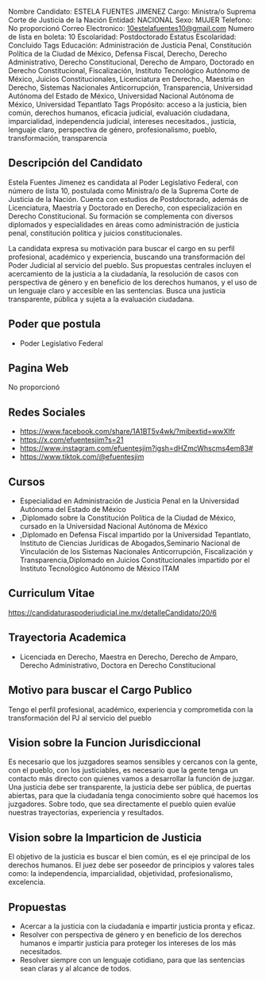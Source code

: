 Nombre Candidato: ESTELA FUENTES JIMENEZ
Cargo: Ministra/o Suprema Corte de Justicia de la Nación
Entidad: NACIONAL
Sexo: MUJER
Telefono: No proporcionó
Correo Electronico: 10estelafuentes10@gmail.com
Numero de lista en boleta: 10
Escolaridad: Postdoctorado
Estatus Escolaridad: Concluido
Tags Educación: Administración de Justicia Penal, Constitución Política de la Ciudad de México, Defensa Fiscal, Derecho, Derecho Administrativo, Derecho Constitucional, Derecho de Amparo, Doctorado en Derecho Constitucional, Fiscalización, Instituto Tecnológico Autónomo de México, Juicios Constitucionales, Licenciatura en Derecho., Maestría en Derecho, Sistemas Nacionales Anticorrupción, Transparencia, Universidad Autónoma del Estado de México, Universidad Nacional Autónoma de México, Universidad Tepantlato
Tags Propósito: acceso a la justicia, bien común, derechos humanos, eficacia judicial, evaluación ciudadana, imparcialidad, independencia judicial, intereses necesitados., justicia, lenguaje claro, perspectiva de género, profesionalismo, pueblo, transformación, transparencia


## Descripción del Candidato 

Estela Fuentes Jimenez es candidata al Poder Legislativo Federal, con número de lista 10, postulada como Ministra/o de la Suprema Corte de Justicia de la Nación. Cuenta con estudios de Postdoctorado, además de Licenciatura, Maestría y Doctorado en Derecho, con especialización en Derecho Constitucional. Su formación se complementa con diversos diplomados y especialidades en áreas como administración de justicia penal, constitución política y juicios constitucionales.

La candidata expresa su motivación para buscar el cargo en su perfil profesional, académico y experiencia, buscando una transformación del Poder Judicial al servicio del pueblo. Sus propuestas centrales incluyen el acercamiento de la justicia a la ciudadanía, la resolución de casos con perspectiva de género y en beneficio de los derechos humanos, y el uso de un lenguaje claro y accesible en las sentencias. Busca una justicia transparente, pública y sujeta a la evaluación ciudadana.


## Poder que postula

- Poder Legislativo Federal


## Pagina Web

No proporcionó


## Redes Sociales

- https://www.facebook.com/share/1A1BT5v4wk/?mibextid=wwXlfr
- https://x.com/efuentesjim?s=21
- https://www.instagram.com/efuentesjim?igsh=dHZmcWhscms4em83#
- https://www.tiktok.com/@efuentesjim


## Cursos

- Especialidad en Administración de Justicia Penal en la Universidad Autónoma del Estado de México
- ,Diplomado sobre la Constitución Política de la Ciudad de México, cursado en la Universidad Nacional Autónoma de México
- ,Diplomado en Defensa Fiscal impartido por la Universidad Tepantlato, Instituto de Ciencias Jurídicas de Abogados,Seminario Nacional de Vinculación de los Sistemas Nacionales Anticorrupción, Fiscalización y Transparencia,Diplomado en Juicios Constitucionales impartido por el Instituto Tecnológico Autónomo de México ITAM


## Curriculum Vitae

https://candidaturaspoderjudicial.ine.mx/detalleCandidato/20/6


## Trayectoria Academica

- Licenciada en Derecho, Maestra en Derecho, Derecho de Amparo, Derecho Administrativo, Doctora en Derecho Constitucional


## Motivo para buscar el Cargo Publico

Tengo el perfil profesional, académico, experiencia y comprometida con la transformación del PJ al servicio del pueblo


## Vision sobre la Funcion Jurisdiccional

Es necesario que los juzgadores seamos sensibles y cercanos con la gente, con el pueblo, con los justiciables, es necesario que la gente tenga un contacto más directo con quienes vamos a desarrollar la función de juzgar. Una justicia debe ser transparente, la justicia debe ser pública, de puertas abiertas, para que la ciudadanía tenga conocimiento sobre qué hacemos los juzgadores. Sobre todo, que sea directamente el pueblo quien evalúe nuestras trayectorias, experiencia y resultados.


## Vision sobre la Imparticion de Justicia

El objetivo de la justicia es buscar el bien común, es el eje principal de los derechos humanos. El juez debe ser poseedor de principios y valores tales como: la independencia, imparcialidad, objetividad, profesionalismo, excelencia.


## Propuestas

- Acercar a la justicia con la ciudadanía e impartir justicia pronta y eficaz.
- Resolver con perspectiva de género y en beneficio de los derechos humanos e impartir justicia para proteger los intereses de los más necesitados.
- Resolver siempre con un lenguaje cotidiano, para que las sentencias sean claras y al alcance de todos.

